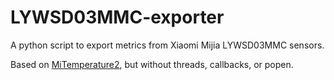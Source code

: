 # LYWSD03MMC-exporter

A python script to export metrics from Xiaomi Mijia LYWSD03MMC sensors.

Based on [MiTemperature2](https://github.com/JsBergbau/MiTemperature2), but without threads, callbacks, or popen.
